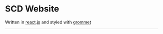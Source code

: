 # SCD Website

Written in [react.js](https://reactjs.org/) and styled with [grommet](https://grommet.io/)


___________


